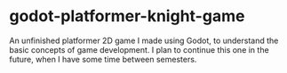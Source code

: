 # godot-platformer-knight-game

An unfinished platformer 2D game I made using Godot, to understand the basic concepts of game development. I plan to continue this one in the future, when I have some time between semesters.
